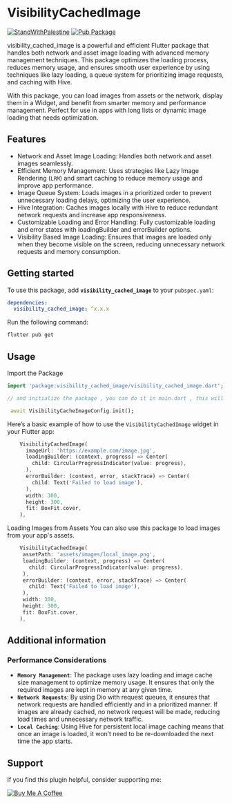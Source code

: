 # VisibilityCachedImage  

[![StandWithPalestine](https://raw.githubusercontent.com/TheBSD/StandWithPalestine/main/badges/StandWithPalestine.svg)](https://github.com/TheBSD/StandWithPalestine/blob/main/docs/README.md) [![Pub Package](https://img.shields.io/pub/v/visibility_cached_image.svg)](https://pub.dev/packages/visibility_cached_image)

visibility_cached_image is a powerful and efficient Flutter package that handles both network and asset image loading with advanced memory management techniques. This package optimizes the loading process, reduces memory usage, and ensures smooth user experience by using techniques like lazy loading, a queue system for prioritizing image requests, and caching with Hive.

With this package, you can load images from assets or the network, display them in a Widget, and benefit from smarter memory and performance management. Perfect for use in apps with long lists or dynamic image loading that needs optimization.

## Features  

- Network and Asset Image Loading: Handles both network and asset images seamlessly.
- Efficient Memory Management: Uses strategies like Lazy Image Rendering (`LRM`) and smart caching to reduce memory usage and improve app performance.
- Image Queue System: Loads images in a prioritized order to prevent unnecessary loading delays, optimizing the user experience.
- Hive Integration: Caches images locally with Hive to reduce redundant network requests and increase app responsiveness.
- Customizable Loading and Error Handling: Fully customizable loading and error states with loadingBuilder and errorBuilder options.
- Visibility Based Image Loading: Ensures that images are loaded only when they become visible on the screen, reducing unnecessary network requests and memory consumption.

## Getting started  

To use this package, add **`visibility_cached_image`** to your `pubspec.yaml`:  

```yaml  
dependencies:  
  visibility_cached_image: ^x.x.x  
```  

Run the following command:  

```bash  
flutter pub get  
```  

## Usage  

Import the Package

```dart
import 'package:visibility_cached_image/visibility_cached_image.dart';

// and initialize the package , you can do it in main.dart , this will initialize local storage 

 await VisibilityCacheImageConfig.init();

```

Here’s a basic example of how to use the `VisibilityCachedImage` widget in your Flutter app:  

```dart  
    VisibilityCachedImage(
      imageUrl: 'https://example.com/image.jpg',
      loadingBuilder: (context, progress) => Center(
        child: CircularProgressIndicator(value: progress),
      ),
      errorBuilder: (context, error, stackTrace) => Center(
        child: Text('Failed to load image'),
      ),
      width: 300,
      height: 300,
      fit: BoxFit.cover,
    ), 
```  

Loading Images from Assets
You can also use this package to load images from your app's assets.

```dart  
    VisibilityCachedImage(
     assetPath: 'assets/images/local_image.png',
     loadingBuilder: (context, progress) => Center(
       child: CircularProgressIndicator(value: progress),
     ),
     errorBuilder: (context, error, stackTrace) => Center(
       child: Text('Failed to load image'),
     ),
     width: 300,
     height: 300,
     fit: BoxFit.cover,
    ), 
```  

## Additional information  

### Performance Considerations  

- **`Memory Management`**: The package uses lazy loading and image cache size management to optimize memory usage. It ensures that only the required images are kept in memory at any given time.
- **`Network Requests`**: By using Dio with request queues, it ensures that network requests are handled efficiently and in a prioritized manner. If images are already cached, no network request will be made, reducing load times and unnecessary network traffic.  
- **`Local Caching`**: Using Hive for persistent local image caching means that once an image is loaded, it won’t need to be re-downloaded the next time the app starts.

## Support

If you find this plugin helpful, consider supporting me:

[![Buy Me A Coffee](https://www.buymeacoffee.com/assets/img/guidelines/download-assets-sm-1.svg)](https://buymeacoffee.com/is10vmust)

